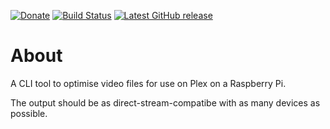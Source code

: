 [![Donate](https://img.shields.io/badge/-%E2%99%A5%20Donate-%23ff69b4)](https://hmlendea.go.ro/fund.html) [![Build Status](https://travis-ci.com/hmlendea/plex-video-optimiser.svg?branch=master)](https://travis-ci.com/hmlendea/plex-video-optimiser) [![Latest GitHub release](https://img.shields.io/github/v/release/hmlendea/plex-video-optimiser)](https://github.com/hmlendea/plex-video-optimiser/releases/latest)

# About

A CLI tool to optimise video files for use on Plex on a Raspberry Pi.

The output should be as direct-stream-compatibe with as many devices as possible.
